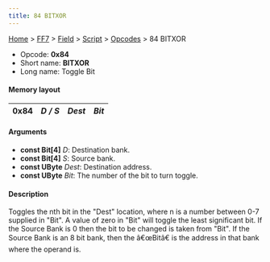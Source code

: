 ```yaml
---
title: 84 BITXOR
---
```


[Home](../../../../Main%20Page.md.md) > [FF7](../../../../FF7.md) > [Field](../../../Field.md) > [Script](../../Script.md) > [Opcodes](../Opcodes.md) > 84 BITXOR

-   Opcode: **0x84**
-   Short name: **BITXOR**
-   Long name: Toggle Bit

#### Memory layout

| 0x84 | *D / S* | *Dest* | *Bit* |
|------|---------|--------|-------|

#### Arguments

-   **const Bit\[4\]** *D*: Destination bank.
-   **const Bit\[4\]** *S*: Source bank.
-   **const UByte** *Dest*: Destination address.
-   **const UByte** *Bit*: The number of the bit to turn toggle.

#### Description

Toggles the nth bit in the "Dest" location, where n is a number between
0-7 supplied in "Bit". A value of zero in "Bit" will toggle the least
significant bit. If the Source Bank is 0 then the bit to be changed is
taken from "Bit". If the Source Bank is an 8 bit bank, then the
â€œBitâ€ is the address in that bank where the operand is.
